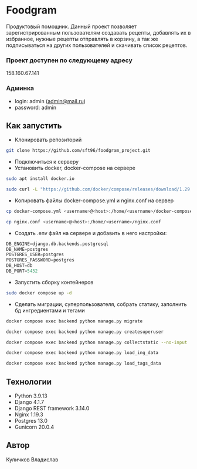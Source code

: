 # Foodgram
Продуктовый помощник. Данный проект позволяет зарегистрированным 
пользователям создавать рецепты, добавлять их в избранное, нужные рецепты 
отправлять в корзину, а так же подписываться на других пользователей и 
скачивать список рецептов.

### Проект доступен по следующему адресу
158.160.67.141

### Админка
- login: admin (admin@mail.ru)
- password: admin

## Как запустить
- Клонировать репозиторий
```bash
git clone https://github.com/sft96/foodgram_project.git
```
- Подключиться к серверу
- Установить docker, docker-compose на сервере
```bash
sudo apt install docker.io

sudo curl -L "https://github.com/docker/compose/releases/download/1.29.2/docker-compose-$(uname -s)-$(uname -m)" -o /usr/local/bin/docker-compose
```
- Копировать файлы docker-compose.yml и nginx.conf на сервер
```bash
cp docker-compose.yml <username>@<host>:/home/<username>/docker-compose.yml

cp nginx.conf <username>@<host>:/home/<username>/nginx.conf
```

- Cоздать .env файл на сервере и добавить в него настройки:
```python
DB_ENGINE=django.db.backends.postgresql
DB_NAME=postgres
POSTGRES_USER=postgres
POSTGRES_PASSWORD=postgres
DB_HOST=db
DB_PORT=5432
```

- Запустить сборку контейнеров
```bash
sudo docker compose up -d
```

- Cделать миграции, суперпользователя, собрать статику, заполнить бд 
  ингредиентами и тегами
```bash
docker compose exec backend python manage.py migrate

docker compose exec backend python manage.py createsuperuser

docker compose exec backend python manage.py collectstatic --no-input 

docker compose exec backend python manage.py load_ing_data

docker compose exec backend python manage.py load_tags_data
```

## Технологии
- Python 3.9.13
- Django 4.1.7
- Django REST framework 3.14.0
- Nginx 1.19.3
- Postgres 13.0
- Gunicorn 20.0.4

## Автор
Куличков Владислав
